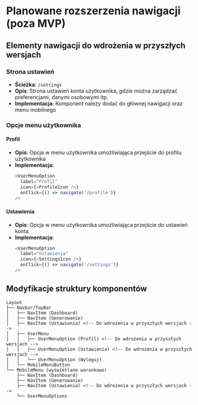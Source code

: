# Planowane rozszerzenia nawigacji (poza MVP)

## Elementy nawigacji do wdrożenia w przyszłych wersjach

### Strona ustawień
- **Ścieżka**: `/settings`
- **Opis**: Strona ustawień konta użytkownika, gdzie można zarządzać preferencjami, danymi osobowymi itp.
- **Implementacja**: Komponent należy dodać do głównej nawigacji oraz menu mobilnego

### Opcje menu użytkownika

#### Profil
- **Opis**: Opcja w menu użytkownika umożliwiająca przejście do profilu użytkownika
- **Implementacja**: 
  ```typescript
  <UserMenuOption 
    label="Profil" 
    icon={<ProfileIcon />} 
    onClick={() => navigate('/profile')} 
  />
  ```

#### Ustawienia
- **Opis**: Opcja w menu użytkownika umożliwiająca przejście do ustawień konta
- **Implementacja**: 
  ```typescript
  <UserMenuOption 
    label="Ustawienia" 
    icon={<SettingsIcon />} 
    onClick={() => navigate('/settings')} 
  />
  ```

## Modyfikacje struktury komponentów
```
Layout
├── Navbar/TopBar
│   ├── NavItem (Dashboard)
│   ├── NavItem (Generowanie)
│   ├── NavItem (Ustawienia) <!-- Do wdrożenia w przyszłych wersjach -->
│   ├── UserMenu
│   │   ├── UserMenuOption (Profil) <!-- Do wdrożenia w przyszłych wersjach -->
│   │   ├── UserMenuOption (Ustawienia) <!-- Do wdrożenia w przyszłych wersjach -->
│   │   └── UserMenuOption (Wyloguj)
│   └── MobileMenuButton
└── MobileMenu (wyświetlane warunkowo)
    ├── NavItem (Dashboard)
    ├── NavItem (Generowanie)
    ├── NavItem (Ustawienia) <!-- Do wdrożenia w przyszłych wersjach -->
    └── UserMenuOptions
``` 